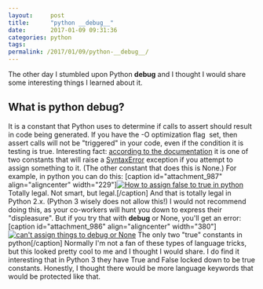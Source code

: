 ```yaml
---
layout:     post
title:      "python __debug__"
date:       2017-01-09 09:31:36
categories: python
tags:  
permalink: /2017/01/09/python-__debug__/
---
```

The other day I stumbled upon Python __debug__ and I thought I would share some interesting things I learned about it. 

## What is python __debug__?

It is a constant that Python uses to determine if calls to assert should result in code being generated. If you have the -O optimization flag  set, then assert calls will not be "triggered" in your code, even if the condition it is testing is true. Interesting fact: [according to the documentation](https://docs.python.org/2/library/constants.html) it is one of two constants that will raise a [SyntaxError](https://docs.python.org/2/library/exceptions.html#exceptions.SyntaxError) exception if you attempt to assign something to it. (The other constant that does this is None.) For example, in python you can do this: [caption id="attachment_987" align="aligncenter" width="229"][![How to assign false to true in python](https://ironboundsoftware.com/blog/wp-content/uploads/2017/01/true-is-false.png)](https://ironboundsoftware.com/blog/wp-content/uploads/2017/01/true-is-false.png) Totally legal. Not smart, but legal.[/caption] And that is totally legal in Python 2.x. (Python 3 wisely does not allow this!) I would not recommend doing this, as your co-workers will hunt you down to express their "displeasure". But if you try that with __debug__ or None, you'll get an error: [caption id="attachment_986" align="aligncenter" width="380"][![can't assign things to __debug__ or None](https://ironboundsoftware.com/blog/wp-content/uploads/2017/01/debug-and-none-assignment.png)](https://ironboundsoftware.com/blog/wp-content/uploads/2017/01/debug-and-none-assignment.png) The only two "true" constants in python[/caption] Normally I'm not a fan of these types of language tricks, but this looked pretty cool to me and I thought I would share. I do find it interesting that in Python 3 they have True and False locked down to be true constants. Honestly, I thought there would be more language keywords that would be protected like that.  
